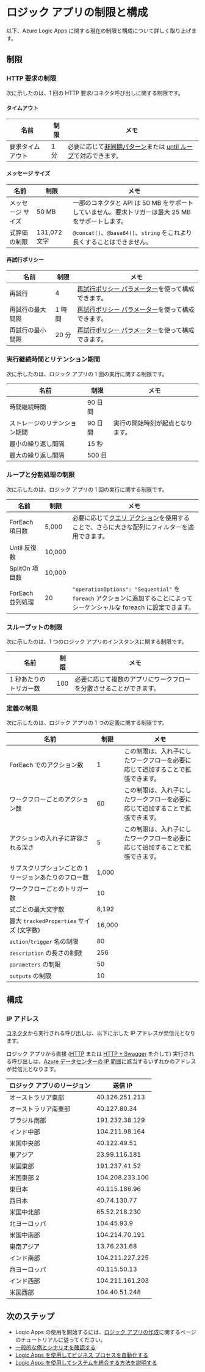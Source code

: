 <properties
	pageTitle="ロジック アプリの制限と構成 | Microsoft Azure"
	description="Logic Apps におけるサービスの制限と使用できる構成値の概要です。"
	services="logic-apps"
	documentationCenter=".net,nodejs,java"
	authors="jeffhollan"
	manager="dwrede"
	editor=""/>

<tags
	ms.service="logic-apps"
	ms.workload="integration"
	ms.tgt_pltfrm="na"
	ms.devlang="na"
	ms.topic="article"
	ms.date="07/22/2016"
	ms.author="jehollan"/>

# ロジック アプリの制限と構成

以下、Azure Logic Apps に関する現在の制限と構成について詳しく取り上げます。

## 制限

### HTTP 要求の制限

次に示したのは、1 回の HTTP 要求/コネクタ呼び出しに関する制限です。

#### タイムアウト

|名前|制限|メモ|
|----|----|----|
|要求タイムアウト|1 分|必要に応じて[非同期パターン](app-service-logic-create-api-app.md)または [until ループ](app-service-logic-loops-and-scopes.md)で対応できます。|

#### メッセージ サイズ

|名前|制限|メモ|
|----|----|----|
|メッセージ サイズ|50 MB|一部のコネクタと API は 50 MB をサポートしていません。要求トリガーは最大 25 MB をサポートします。|
|式評価の制限|131,072 文字|`@concat()`、`@base64()`、`string` をこれより長くすることはできません。|

#### 再試行ポリシー

|名前|制限|メモ|
|----|----|----|
|再試行|4|[再試行ポリシー パラメーター](https://msdn.microsoft.com/ja-JP/library/azure/mt643939.aspx)を使って構成できます。|
|再試行の最大間隔|1 時間|[再試行ポリシー パラメーター](https://msdn.microsoft.com/ja-JP/library/azure/mt643939.aspx)を使って構成できます。|
|再試行の最小間隔|20 分|[再試行ポリシー パラメーター](https://msdn.microsoft.com/ja-JP/library/azure/mt643939.aspx)を使って構成できます。|

### 実行継続時間とリテンション期間

次に示したのは、ロジック アプリの 1 回の実行に関する制限です。

|名前|制限|メモ|
|----|----|----|
|時間継続時間|90 日間||
|ストレージのリテンション期間|90 日間|実行の開始時刻が起点となります。|
|最小の繰り返し間隔|15 秒||
|最大の繰り返し間隔|500 日||


### ループと分割処理の制限

次に示したのは、ロジック アプリの 1 回の実行に関する制限です。

|名前|制限|メモ|
|----|----|----|
|ForEach 項目数|5,000|必要に応じて[クエリ アクション](../connectors/connectors-native-query.md)を使用することで、さらに大きな配列にフィルターを適用できます。|
|Until 反復数|10,000||
|SplitOn 項目数|10,000||
|ForEach 並列処理|20|`"operationOptions": "Sequential"` を `foreach` アクションに追加することによってシーケンシャルな foreach に設定できます。|


### スループットの制限

次に示したのは、1 つのロジック アプリのインスタンスに関する制限です。

|名前|制限|メモ|
|----|----|----|
|1 秒あたりのトリガー数|100|必要に応じて複数のアプリにワークフローを分散させることができます。|

### 定義の制限

次に示したのは、ロジック アプリの 1 つの定義に関する制限です。

|名前|制限|メモ|
|----|----|----|
|ForEach でのアクション数|1|この制限は、入れ子にしたワークフローを必要に応じて追加することで拡張できます。|
|ワークフローごとのアクション数|60|この制限は、入れ子にしたワークフローを必要に応じて追加することで拡張できます。|
|アクションの入れ子に許容される深さ|5|この制限は、入れ子にしたワークフローを必要に応じて追加することで拡張できます。|
|サブスクリプションごとの 1 リージョンあたりのフロー数|1,000||
|ワークフローごとのトリガー数|10||
|式ごとの最大文字数|8,192||
|最大 `trackedProperties` サイズ (文字数)|16,000|
|`action`/`trigger` 名の制限|80||
|`description` の長さの制限|256||
|`parameters` の制限|50||
|`outputs` の制限|10||

## 構成

### IP アドレス

[コネクタ](../connectors/apis-list.md)から実行される呼び出しは、以下に示した IP アドレスが発信元となります。

ロジック アプリから直接 ([HTTP](../connectors/connectors-native-http.md) または [HTTP + Swagger](../connectors/connectors-native-http-swagger.md) を介して) 実行される呼び出しは、[Azure データセンターの IP 範囲](https://www.microsoft.com/ja-JP/download/details.aspx?id=41653)に該当するいずれかのアドレスが発信元となります。

|ロジック アプリのリージョン|送信 IP|
|-----|----|
|オーストラリア東部|40\.126.251.213|
|オーストラリア南東部|40\.127.80.34|
|ブラジル南部|191\.232.38.129|
|インド中部|104\.211.98.164|
|米国中央部|40\.122.49.51|
|東アジア|23\.99.116.181|
|米国東部|191\.237.41.52|
|米国東部 2|104\.208.233.100|
|東日本|40\.115.186.96|
|西日本|40\.74.130.77|
|米国中北部|65\.52.218.230|
|北ヨーロッパ|104\.45.93.9|
|米国中南部|104\.214.70.191|
|東南アジア|13\.76.231.68|
|インド南部|104\.211.227.225|
|西ヨーロッパ|40\.115.50.13|
|インド西部|104\.211.161.203|
|米国西部|104\.40.51.248|


## 次のステップ  

- Logic Apps の使用を開始するには、[ロジック アプリの作成](app-service-logic-create-a-logic-app.md)に関するページのチュートリアルに従ってください。
- [一般的な例とシナリオを確認する](app-service-logic-examples-and-scenarios.md)
- [Logic Apps を使用してビジネス プロセスを自動化する](http://channel9.msdn.com/Events/Build/2016/T694)
- [Logic Apps を使用してシステムを統合する方法を説明する](http://channel9.msdn.com/Events/Build/2016/P462)

<!---HONumber=AcomDC_0831_2016-->